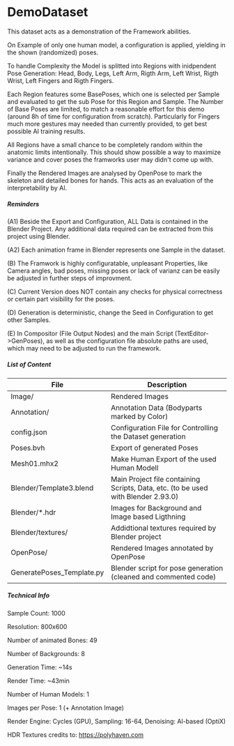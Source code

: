 # DemoDataset

This dataset acts as a demonstration of the Framework abilities. 

On Example of only one human model, a configuration is applied, yielding in the shown (randomized) poses. 

To handle Complexity the Model is splitted into Regions with inidpendent Pose Generation: Head, Body, Legs, Left Arm, Rigth Arm, Left Wrist, Rigth Wrist, Left Fingers and Rigth Fingers.

Each Region features some BasePoses, which one is selected per Sample and evaluated to get the sub Pose for this Region and Sample. The Number of Base Poses are limited, to match a reasonable effort for this demo (around 8h of time for configuration from scratch). Particularly for Fingers much more gestures may needed than currently provided, to get best possible AI training results.

All Regions have a small chance to be completely random within the anatomic limits intentionally. This should show possible a way to maximize variance and cover poses the framworks user may didn't come up with.

Finally the Rendered Images are analysed by OpenPose to mark the skeleton and detailed bones for hands. This acts as an evaluation of the interpretability by AI.

##### Reminders

(A1) Beside the Export and Configuration, ALL Data is contained in the Blender Project. Any additional data required can be extracted from this project using Blender.

(A2) Each animation frame in Blender represents one Sample in the dataset.

(B) The Framwork is highly configuratable, unpleasant Properties, like Camera angles, bad poses, missing poses or lack of varianz can be easily be adjusted in further steps of improvment.

(C) Current Version does NOT contain any checks for physical correctness or certain part visibility for the poses.

(D) Generation is deterministic, change the Seed in Configuration to get other Samples.

(E) In Compositor (File Output Nodes) and the main Script (TextEditor->GenPoses), as well as the configuration file absolute paths are used, which may need to be adjusted to run the framework.

##### List of Content
| File | Description |
|------|------|
| Image/						| Rendered Images |
| Annotation/					| Annotation Data (Bodyparts marked by Color) |
| config.json					| Configuration File for Controlling the Dataset generation |
| Poses.bvh						| Export of generated Poses | 
| Mesh01.mhx2					| Make Human Export of the used Human Modell |
| Blender/Template3.blend		| Main Project file containing Scripts, Data, etc. (to be used with Blender 2.93.0) |
| Blender/\*.hdr				| Images for Background and Image based Ligthning |
| Blender/textures/				| Addidtional textures required by Blender project |
| OpenPose/						| Rendered Images annotated by OpenPose |
| GeneratePoses_Template.py		| Blender script for pose generation (cleaned and commented code) |

##### Technical Info

Sample Count: 1000

Resolution: 800x600

Number of animated Bones: 49

Number of Backgrounds: 8

Generation Time: \~14s

Render Time: \~43min

Number of Human Models: 1

Images per Pose: 1 (+ Annotation Image)

Render Engine: Cycles (GPU), Sampling: 16-64, Denoising: AI-based (OptiX)

HDR Textures credits to: https://polyhaven.com